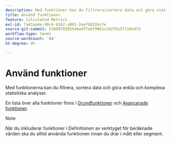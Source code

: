 ```yaml
---
description: Med funktioner kan du filtrera/sortera data och göra statistiska analyser.
title: Använd funktioner
feature: Calculated Metrics
exl-id: 7a41aa4e-90c6-4242-a801-2eef6b524cfe
source-git-commit: 53069702055e0adf7abf9061c592fb15772ded73
workflow-type: tm+mt
source-wordcount: '64'
ht-degree: 0%

---
```


# Använd funktioner

Med funktionerna kan du filtrera, sortera data och göra enkla och komplexa statistiska analyser.

En lista över alla funktioner finns i [Grundfunktioner](/help/components/calc-metrics/cm-functions.md) och [Avancerade funktioner](/help/components/calc-metrics/cm-adv-functions.md).



>[!NOTE]
>
>När du inkluderar funktioner i Definitionen av verktyget för beräknade värden ska du alltid använda funktionen innan du drar i mått eller segment.
>



<!-- This video is way too outdated and too much AA oriented to comfortably show as part of CJA functionality 

Watch this [video](https://youtu.be/SSyWvomnewI) to understand the use of functions.

-->
